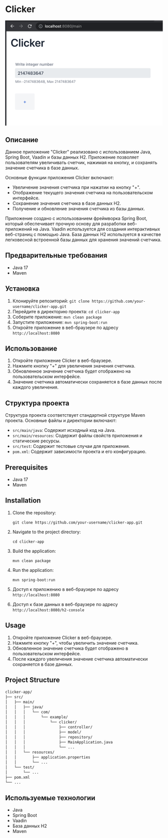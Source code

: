 # Clicker

![](materials/main_view.png)

## Описание

Данное приложение "Clicker" реализовано с использованием Java, Spring Boot, Vaadin и базы данных H2. Приложение позволяет пользователям увеличивать счетчик, нажимая на кнопку, и сохранять значение счетчика в базе данных.

Основные функции приложения Clicker включают:
- Увеличение значения счетчика при нажатии на кнопку "+".
- Отображение текущего значения счетчика на пользовательском интерфейсе.
- Сохранение значения счетчика в базе данных H2.
- Получение и обновление значения счетчика из базы данных.

Приложение создано с использованием фреймворка Spring Boot, который обеспечивает прочную основу для разработки веб-приложений на Java. Vaadin используется для создания интерактивных веб-страниц с помощью Java. База данных H2 используется в качестве легковесной встроенной базы данных для хранения значений счетчика.

## Предварительные требования
- Java 17
- Maven

## Установка
1. Клонируйте репозиторий: `git clone https://github.com/your-username/clicker-app.git`
2. Перейдите в директорию проекта: `cd clicker-app`
3. Соберите приложение: `mvn clean package`
4. Запустите приложение: `mvn spring-boot:run`
5. Откройте приложение в веб-браузере по адресу `http://localhost:8080`

## Использование
1. Откройте приложение Clicker в веб-браузере.
2. Нажмите кнопку "+" для увеличения значения счетчика.
3. Обновленное значение счетчика будет отображено на пользовательском интерфейсе.
4. Значение счетчика автоматически сохраняется в базе данных после каждого увеличения.

## Структура проекта
Структура проекта соответствует стандартной структуре Maven проекта. Основные файлы и директории включают:
- `src/main/java`: Содержит исходный код на Java.
- `src/main/resources`: Содержит файлы свойств приложения и статические ресурсы.
- `src/test`: Содержит тестовые случаи для приложения.
- `pom.xml`: Содержит зависимости проекта и его конфигурацию.


## Prerequisites

- Java 17
- Maven

## Installation

1. Clone the repository:

   ```
   git clone https://github.com/your-username/clicker-app.git
   ```

2. Navigate to the project directory:

   ```
   cd clicker-app
   ```

3. Build the application:

   ```
   mvn clean package
   ```

4. Run the application:

   ```
   mvn spring-boot:run
   ```

5. Доступ к приложению в веб-браузере по адресу `http://localhost:8080`

6. Доступ к базе данных в веб-браузере по адресу `http://localhost:8080/h2-console`

## Usage

1. Откройте приложение Clicker в веб-браузере.
2. Нажмите кнопку "+", чтобы увеличить значение счетчика.
3. Обновленное значение счетчика будет отображено в пользовательском интерфейсе.
4. После каждого увеличения значение счетчика автоматически сохраняется в базе данных.

## Project Structure

```
clicker-app/
├── src/
│   ├── main/
│   │   ├── java/
│   │   │   └── com/
│   │   │       └── example/
│   │   │           └── clicker/
│   │   │               ├── controller/
│   │   │               ├── model/
│   │   │               ├── repository/
│   │   │               ├── MainApplication.java
│   │   │               └── ...
│   │   └── resources/
│   │       ├── application.properties
│   │       └── ...
│   └── test/
│       └── ...
├── pom.xml
└── ...
```

## Используемые технологии
- Java
- Spring Boot
- Vaadin
- База данных H2
- Maven

